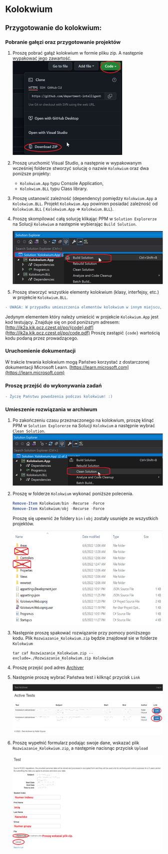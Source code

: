 # Kolokwium
## Przygotowanie do kolokwium:
### Pobranie gałęzi oraz przygotowanie projektów
1) Proszę pobrać gałąź kolokwium w formie pliku zip. A następnie wypakować jego zawartość.
  <img src="Img/download_zip.png" width=350 height=300></img>
2) Proszę uruchomić Visual Studio, a następnie w wypakowanym wcześniej folderze stworzyć solucję o nazwie `Kolokwium` oraz dwa poniższe projekty:
    - `Kolokwium.App` typu Console Application,
    - `Kolokwium.BLL` typu Class library.
3) Proszę ustanowić zależność (dependency) pomiędzy `Kolokwium.App` a `Kolokwium.BLL`. Projekt  `Kolokwium.App` powinien posiadać zależność od `Kolokwium.BLL` ( `Kolokwium.App` => `Kolokwium.BLL`). 
4) Proszę skompilować całą solucję klikając PPM w `Solution Explorerze` na Solucji `Kolokwium` a następnie wybierając `Build Solution`.

    ![Alt text](Img/compile_solution.png?raw=true)

5) Proszę stworzyć wszystkie elementy kolokwium (klasy, interfejsy, etc.) w projekcie `Kolokwium.BLL`. 
```diff
- UWAGA: W przypadku umieszczenia elementów kolokwium w innym miejscu, spowoduje to znaczne obniżenie oceny lub uzyskanie oceny niedostatecznej. 
```
  Jedynym elementem który należy umieścić w projekcie `Kolokwium.App` jest kod testujący. Znajduje się on pod poniższym adresem:
  [http://ik2a.kik.pcz.czest.pl/po/{code}.pdf](http://ik2a.kik.pcz.czest.pl/po/code.pdf)
  Proszę zastąpić `{code}` wartością kodu podaną przez prowadzącego.

### Uruchomienie dokumentacji
W trakcie trwania kolokwium mogą Państwo korzystać z dostarczonej dokumentacji Microsoft Learn. 
[https://learn.microsoft.com](https://learn.microsoft.com)

### Proszę przejść do wykonywania zadań

```diff
- Życzę Państwu powodzenia podczas kolokwium! :)
```
### Umieszenie rozwiązania w archiwum
1)  Po zakończeniu czasu przeznaczonego na kolokwium, proszę klinąć PPM w `Solution Explorerze` na Solucji `Kolokwium` a następnie wybrać `Clean Solution`.
    ![Alt text](Img/clean_solution.png?raw=true)
2)  Proszę w folderze `Kolokwium` wykonać poniższe polecenia.
    ```powershell
    Remove-Item Kolokwium/bin -Recurse -Force
    Remove-Item Kolokwium/obj -Recurse -Force
    ```
    Proszę się upewnić że foldery `bin` i `obj` zostały usunięte ze wszystkich projektów.
    
    <img src="Img/del_folders.png" width=600 height=300></img>

3)  Następnie proszę spakować rozwiązanie przy pomocy poniższego kodu. Plik `Rozwiazanie_Kolokwium.zip` będzie znajdował sie w folderze `Kolokwium`

    ```
    tar caf Rozwiazanie_Kolokwium.zip --exclude=./Rozwiazanie_Kolokwium.zip Kolokwium 
    ```
    
4)  Proszę przejść pod adres [Archiver](http://ik2a.kik.pcz.czest.pl/archiver/TestArchive/Index)
5)  Następnie proszę wybrać Państwa test i kilknąć przycisk `Link`

    ![Alt text](Img/ArchiverUpload1.png?raw=true)
    
6)  Proszę wypełnić formularz podając swoje dane, wskazać plik `Rozwiazanie_Kolokwium.zip`, a następnie nacisnąc przycisk `Upload`

    ![Alt text](Img/ArchiverUpload2.png?raw=true)
    
 
